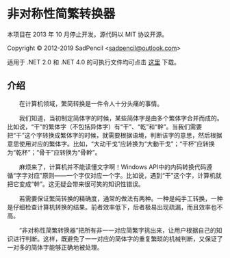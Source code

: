# 非对称性简繁转换器

本项目在 2013 年 10 月停止开发。源代码以 MIT 协议开源。

Copyright © 2012-2019 SadPencil &lt;sadpencil@outlook.com&gt;

适用于 .NET 2.0 和 .NET 4.0 的可执行文件均可点击 [这里](https://github.com/SadPencil/The-Asymmetry-Simpled-Traditional-Chinese-Converter/releases) 下载。

## 介绍

　　在计算机领域，繁简转换是一件令人十分头痛的事情。

　　我们知道，当初制定简体字的时候，某些简体字是由多个繁体字合并而成的。比如说，“干”的繁体字（不包括异体字）有“干”、“乾”和“幹”。当我们需要把“干”这个字转换成繁体字的时候，就需要根据语境，判断该字的意思，然后根据意思使用对应的繁体字。比如，“大动干戈”应转换为“大動干戈”；“干杯”应转换为“乾杯”；“骨干”应转换为“骨幹”。

　　麻烦来了，计算机并不能读懂文字啊！Windows API中的内码转换代码遵循“字字对应”原则——一个字仅对应一个字。比如说，遇到“干”这个字，计算机就把它变成“幹”。这无疑会带来很可笑的知识性错误。

　　若需要保证繁简转换的精确度，通常的做法有两种。一种是纯手工转换，一种是仔细检查计算机转换的结果。前者效率低下，后者极易出现疏漏，而且效率也不高。

　　“非对称性简繁转换器”把所有非一一对应简繁字挑出来，让用户根据自己的知识进行判断。这样，既避免了一一对应的简体字的重复繁琐的机械判断，又保证了一对多的简体字能够正确地被处理。
